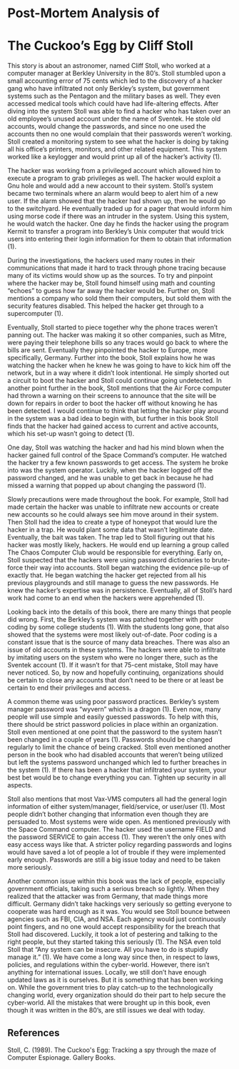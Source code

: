 Post-Mortem Analysis of
=======================
The Cuckoo’s Egg by Cliff Stoll
===============================

This story is about an astronomer, named Cliff Stoll, who worked at a computer manager at Berkley University in the 80’s.  Stoll stumbled upon a small accounting error of 75 cents which led to the discovery of a hacker gang who have infiltrated not only Berkley’s system, but government systems such as the Pentagon and the military bases as well.  They even accessed medical tools which could have had life-altering effects.  After diving into the system Stoll was able to find a hacker who has taken over an old employee’s unused account under the name of Sventek.  He stole old accounts, would change the passwords, and since no one used the accounts then no one would complain that their passwords weren’t working.  Stoll created a monitoring system to see what the hacker is doing by taking all his office’s printers, monitors, and other related equipment.  This system worked like a keylogger and would print up all of the hacker’s activity (1).  

The hacker was working from a privileged account which allowed him to execute a program to grab privileges as well.  The hacker would exploit a Gnu hole and would add a new account to their system.  Stoll’s system became two terminals where an alarm would beep to alert him of a new user.  If the alarm showed that the hacker had shown up, then he would go to the switchyard.  He eventually traded up for a pager that would inform him using morse code if there was an intruder in the system.  Using this system, he would watch the hacker.  One day he finds the hacker using the program Kermit to transfer a program into Berkley’s Unix computer that would trick users into entering their login information for them to obtain that information (1).

During the investigations, the hackers used many routes in their communications that made it hard to track through phone tracing because many of its victims would show up as the sources.  To try and pinpoint where the hacker may be, Stoll found himself using math and counting “echoes” to guess how far away the hacker would be.  Further on, Stoll mentions a company who sold them their computers, but sold them with the security features disabled.  This helped the hacker get through to a supercomputer (1).

Eventually, Stoll started to piece together why the phone traces weren’t panning out. The hacker was making it so other companies, such as Mitre, were paying their telephone bills so any traces would go back to where the bills are sent.  Eventually they pinpointed the hacker to Europe, more specifically, Germany.  Further into the book, Stoll explains how he was watching the hacker when he knew he was going to have to kick him off the network, but in a way where it didn’t look intentional.  He simply shorted out a circuit to boot the hacker and Stoll could continue going undetected.  In another point further in the book, Stoll mentions that the Air Force computer had thrown a warning on their screens to announce that the site will be down for repairs in order to boot the hacker off without knowing he has been detected.   I would continue to think that letting the hacker play around in the system was a bad idea to begin with, but further in this book Stoll finds that the hacker had gained access to current and active accounts, which his set-up wasn’t going to detect (1).

One day, Stoll was watching the hacker and had his mind blown when the hacker gained full control of the Space Command’s computer.  He watched the hacker try a few known passwords to get access.  The system he broke into was the system operator.  Luckily, when the hacker logged off the password changed, and he was unable to get back in because he had missed a warning that popped up about changing the password (1).

Slowly precautions were made throughout the book.  For example, Stoll had made certain the hacker was unable to infiltrate new accounts or create new accounts so he could always see him move around in their system.  Then Stoll had the idea to create a type of honeypot that would lure the hacker in a trap.  He would plant some data that wasn’t legitimate date.  Eventually, the bait was taken.  The trap led to Stoll figuring out that his hacker was mostly likely, hackers.  He would end up learning a group called The Chaos Computer Club would be responsible for everything.  Early on, Stoll suspected that the hackers were using password dictionaries to brute-force their way into accounts.  Stoll began watching the evidence pile-up of exactly that.  He began watching the hacker get rejected from all his previous playgrounds and still manage to guess the new passwords.  He knew the hacker’s expertise was in persistence.  Eventually, all of Stoll’s hard work had come to an end when the hackers were apprehended (1). 

Looking back into the details of this book, there are many things that people did wrong.  First, the Berkley’s system was patched together with poor coding by some college students (1).  With the students long gone, that also showed that the systems were most likely out-of-date.  Poor coding is a constant issue that is the source of many data breaches.  There was also an issue of old accounts in these systems.  The hackers were able to infiltrate by imitating users on the system who were no longer there, such as the Sventek account (1).  If it wasn’t for that 75-cent mistake, Stoll may have never noticed.  So, by now and hopefully continuing, organizations should be certain to close any accounts that don’t need to be there or at least be certain to end their privileges and access.  

A common theme was using poor password practices.  Berkley’s system manager password was “wyvern” which is a dragon (1).  Even now, many people will use simple and easily guessed passwords.  To help with this, there should be strict password policies in place within an organization.  Stoll even mentioned at one point that the password to the system hasn’t been changed in a couple of years (1).  Passwords should be changed regularly to limit the chance of being cracked.  Stoll even mentioned another person in the book who had disabled accounts that weren’t being utilized but left the systems password unchanged which led to further breaches in the system (1).  If there has been a hacker that infiltrated your system, your best bet would be to change everything you can.  Tighten up security in all aspects.  

Stoll also mentions that most Vax-VMS computers all had the general login information of either system/manager, field/service, or user/user (1).  Most people didn’t bother changing that information even though they are persuaded to.  Most systems were wide open.  As mentioned previously with the Space Command computer.  The hacker used the username FIELD and the password SERVICE to gain access (1).  They weren’t the only ones with easy access ways like that.  A stricter policy regarding passwords and logins would have saved a lot of people a lot of trouble if they were implemented early enough.  Passwords are still a big issue today and need to be taken more seriously.  

Another common issue within this book was the lack of people, especially government officials, taking such a serious breach so lightly.  When they realized that the attacker was from Germany, that made things more difficult.  Germany didn’t take hackings very seriously so getting everyone to cooperate was hard enough as it was.  You would see Stoll bounce between agencies such as FBI, CIA, and NSA.  Each agency would just continuously point fingers, and no one would accept responsibility for the breach that Stoll had discovered.  Luckily, it took a lot of pestering and talking to the right people, but they started taking this seriously (1).  The NSA even told Stoll that “Any system can be insecure.  All you have to do is stupidly manage it.” (1).  We have come a long way since then, in respect to laws, policies, and regulations within the cyber-world.  However, there isn’t anything for international issues.  Locally, we still don’t have enough updated laws as it is ourselves.  But it is something that has been working on.  While the government tries to play catch-up to the technologically changing world, every organization should do their part to help secure the cyber-world.  All the mistakes that were brought up in this book, even though it was written in the 80’s, are still issues we deal with today.  

References
----------

Stoll, C. (1989). The Cuckoo's Egg: Tracking a spy through the maze of Computer Espionage. Gallery Books. 
